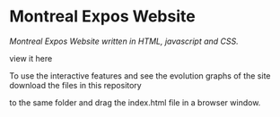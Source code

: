 # Montreal Expos Website

<i>Montreal Expos Website written in HTML, javascript and CSS.</i>

view it here

To use the interactive features and see the evolution graphs of the site download the files in this repository

to the same folder and drag the index.html file in a browser window.
